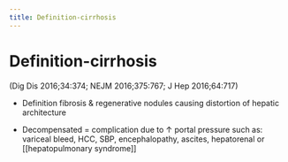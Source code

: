 ```yaml
---
title: Definition-cirrhosis
---
```

# Definition-cirrhosis

(Dig Dis 2016;34:374; NEJM 2016;375:767; J Hep 2016;64:717)

* Definition fibrosis & regenerative nodules causing distortion of hepatic architecture

* Decompensated = complication due to ↑ portal pressure such as: variceal bleed, HCC, SBP, encephalopathy, ascites, hepatorenal or [[hepatopulmonary syndrome]]
